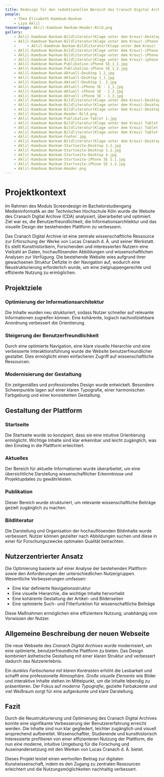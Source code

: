 ```yaml
---
title: Redesign für den redaktionellen Bereich des Cranach Digital Archive
people:
    - Thea Elisabeth Kamdoum-Nankam
    - Liya Aklil
teaserimage: Aklil-Kamdoum Nankam-Header-Bild.png
gallery:
    - Aklil-Kamdoum Nankam-Bildliteratur(Klage unter dem Kreuz)-Desktop 1_4.jpg
    - Aklil-Kamdoum Nankam-Bildliteratur(Klage unter dem Kreuz)-iPhone SE 1_1.jpg
    -     - Aklil-Kamdoum Nankam-Bildliteratur(Klage unter dem Kreuz) Tablet 3.jpg
    - Aklil-Kamdoum Nankam-Bildliteratur(Klage unter dem Kreuz)-iPhone SE 1_3.jpg
    - Aklil-Kamdoum Nankam-Bildliteratur(Klage unter dem Kreuz)-iPhone SE 1_4.jpg
    - Aklil-Kamdoum Nankam-Bildliteratur(Klage unter dem Kreuz)-iphone SE 1_5.jpg
    - Aklil-Kamdoum Nankam-Publikation-iPhone SE_1_1.jpg
    - Aklil-Kamdoum Nankam-Publikation-iPhone SE_1_2.jpg
    - Aklil-Kamdoum Nankam-Aktuell-Desktop 1.2_jpg
    - Aklil-Kamdoum Nankam-Aktuell-Desktop 1_1.jpg
    - Aklil-Kamdoum Nankam-Aktuell-Desktop 1._3.jpg
    - Aklil-Kamdoum Nankam-Aktuell-iPhone SE - 1_1.jpg
    - Aklil-Kamdoum Nankam-Aktuell-iPhone SE - 1_2.jpg
    - Aklil-Kamdoum Nankam-Aktuell-iPhone SE - 1_3.jpg
    - Aklil-Kamdoum Nankam-Bildliteratur(Klage unter dem Kreuz)-Desktop 1_1.jpg
    - Aklil-Kamdoum Nankam-Bildliteratur(Klage unter dem Kreuz)-Desktop 1_2.jpg
    - Aklil-Kamdoum Nankam-Bildliteratur(Klage unter dem Kreuz)-Desktop 1_3.jpg
    - Aklil-Kamdoum Nankam-Header-Bild.png
    - Aklil-Kamdoum Nankam-Publikation-Tablet 1.jpg
    - Aklil-Kamdoum Nankam-Bildliteratur(Klage unter dem Kreuz) Tablet 3.jpg
    - Aklil-Kamdoum Nankam-Bildliteratur(Klage unter dem Kreuz) Tablet 4.jpg
    - Aklil-Kamdoum Nankam-Bildliteratur(Klage unter dem Kreuz) Tablet.jpg
    - Aklil-Kamdoum Nankam-Footer.jpg
    - Aklil-Kamdoum Nankam-Bildliteratur(Klage unter dem Kreuz)-Desktop 1.jpg
    - Aklil-Kamdoum Nankam-Startseite-Desktop 3.2.jpg
    - Aklil-Kamdoum Nankam-Startseite-Desktop 3.1.jpg
    - Aklil-Kamdoum Nankam-Startseite-Desktop 4.jpg
    - Aklil-Kamdoum Nankam-Startseite-iPhone SE 1.1.jpg
    - Aklil-Kamdoum Nankam-Startseite-iPhone SE 1.3.jpg
    - Aklil-Kamdoum Nankam-Header.png
---
```

 # Projektkontext
 
 Im Rahmen des Moduls Screendesign im Bachelorstudiengang Medieninformatik an der Technischen Hochschule Köln wurde die Website des Cranach Digital Archive (CDA) analysiert, überarbeitet und optimiert. Ziel war es, die Benutzerfreundlichkeit, die Informationsarchitektur und das visuelle Design der bestehenden Plattform zu verbessern.
 
 Das Cranach Digital Archive ist eine zentrale wissenschaftliche Ressource zur Erforschung der Werke von Lucas Cranach d. Ä. und seiner Werkstatt. Es stellt Kunsthistorikern, Forschenden und interessierten Nutzern eine Vielzahl an Daten, hochauflösenden Abbildungen und wissenschaftlichen Analysen zur Verfügung. Die bestehende Website wies aufgrund ihrer gewachsenen Struktur Defizite in der Navigation auf, wodurch eine Neustrukturierung erforderlich wurde, um eine zielgruppengerechte und effiziente Nutzung zu ermöglichen.
 
 ## Projektziele
 
 ### Optimierung der Informationsarchitektur
 Die Inhalte wurden neu strukturiert, sodass Nutzer schneller auf relevante Informationen zugreifen können. Eine kohärente, logisch nachvollziehbare Anordnung verbessert die Orientierung.
 
 ### Steigerung der Benutzerfreundlichkeit
 Durch eine optimierte Navigation, eine klare visuelle Hierarchie und eine verbesserte Interaktionsführung wurde die Website benutzerfreundlicher gestaltet. Dies ermöglicht einen einfacheren Zugriff auf wissenschaftliche Ressourcen.
 
 ### Modernisierung der Gestaltung
 Ein zeitgemäßes und professionelles Design wurde entwickelt. Besondere Schwerpunkte lagen auf einer klaren Typografie, einer harmonischen Farbgebung und einer konsistenten Gestaltung.
 
 ## Gestaltung der Plattform
 
 ### Startseite
 Die Startseite wurde so konzipiert, dass sie eine intuitive Orientierung ermöglicht. Wichtige Inhalte sind klar erkennbar und leicht zugänglich, was den Einstieg in die Plattform erleichtert.
 
 ### Aktuelles 
 Der Bereich für aktuelle Informationen wurde überarbeitet, um eine übersichtliche Darstellung wissenschaftlicher Erkenntnisse und Projektupdates zu gewährleisten.
 
 ### Publikation
 Dieser Bereich wurde strukturiert, um relevante wissenschaftliche Beiträge gezielt zugänglich zu machen.
 
 ###  Bildliteratur
 Die Darstellung und Organisation der hochauflösenden Bildinhalte wurde verbessert. Nutzer können gezielter nach Abbildungen suchen und diese in einer für Forschungszwecke optimalen Qualität betrachten.
 
 ## Nutzerzentrierter Ansatz
 
 Die Optimierung basierte auf einer Analyse der bestehenden Plattform sowie den Anforderungen der unterschiedlichen Nutzergruppen. Wesentliche Verbesserungen umfassen:
 
 - Eine klar definierte Navigationsstruktur
 - Eine visuelle Hierarchie, die wichtige Inhalte hervorhebt
 - Eine kohärente Gestaltung der Artikel- und Bilderseiten
 - Eine optimierte Such- und Filterfunktion für wissenschaftliche Beiträge
 
 Diese Maßnahmen ermöglichen eine effizientere Nutzung, unabhängig vom Vorwissen der Nutzer.
 
 ## Allgemeine Beschreibung der neuen Webseite
 
 Die neue Webseite des *Cranach Digital Archives* wurde modernisiert, um eine optimierte, benutzerfreundliche Plattform zu bieten. Das Design kombiniert ästhetische Gestaltung mit einer klaren Struktur und verbessert dadurch das Nutzererlebnis.
 
 Ein *dunkles Farbschema mit klaren Kontrasten* erhöht die Lesbarkeit und schafft eine professionelle Atmosphäre. *Große visuelle Elemente* wie Bilder und interaktive Inhalte stehen im Mittelpunkt, um die Inhalte lebendig zu präsentieren. Der Fokus auf *moderne Typografie*, gezielte Farbakzente und viel Weißraum sorgt für eine aufgeräumte und klare Darstellung.
 
 ## Fazit
 
 Durch die Neustrukturierung und Optimierung des Cranach Digital Archives konnte eine signifikante Verbesserung der Benutzererfahrung erreicht werden. Die Inhalte sind nun klar gegliedert, leichter zugänglich und visuell ansprechend aufbereitet. Wissenschaftler, Studierende und kunsthistorisch Interessierte profitieren von einer effizienteren Nutzung der Plattform, die nun eine moderne, intuitive Umgebung für die Forschung und Auseinandersetzung mit den Werken von Lucas Cranach d. Ä. bietet.
 
 Dieses Projekt leistet einen wertvollen Beitrag zur digitalen Kunstwissenschaft, indem es den Zugang zu zentralen Ressourcen erleichtert und die Nutzungsmöglichkeiten nachhaltig verbessert.
